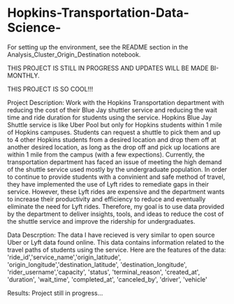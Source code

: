# Hopkins-Transportation-Data-Science-

For setting up the environment, see the README section in the Analysis_Cluster_Origin_Destination notebook.

THIS PROJECT IS STILL IN PROGRESS AND UPDATES WILL BE MADE BI-MONTHLY.

THIS PROJECT IS SO COOL!!!

Project Description:
Work with the Hopkins Transportation department with reducing the cost of their Blue Jay shuttler service and reducing the wait time and ride duration for students using the service. Hopkins Blue Jay Shuttle service is like Uber Pool but only for Hopkins students within 1 mile of Hopkins campuses. Students can request a shuttle to pick them and up to 4 other Hopkins students from a desired location and drop them off at another desired location, as long as the drop off and pick up locations are within 1 mile from the campus (with a few expections). Currently, the transportation department has faced an issue of meeting the high demand of the shuttle service used mostly by the undergraduate population. In order to continue to provide students with a convinient and safe method of travel, they have implemented the use of Lyft rides to remediate gaps in their service. However, these Lyft rides are expensive and the department wants to increase their productivity and efficiency to reduce and eventually eliminate the need for Lyft rides. Therefore, my goal is to use data provided by the department to deliver insights, tools, and ideas to reduce the cost of the shuttle service and improve the ridership for undergraduates. 

Data Descrption:
The data I have recieved is very similar to open source Uber or Lyft data found online. This data contains information related to the travel paths of students using the service.
Here are the features of the data: 'ride_id','service_name','origin_latitude', 'origin_longitude','destination_latitude', 'destination_longitude', 'rider_username','capacity', 'status', 'terminal_reason', 'created_at', 'duration', 'wait_time', 'completed_at', 'canceled_by', 'driver', 'vehicle'

Results:
Project still in progress...
